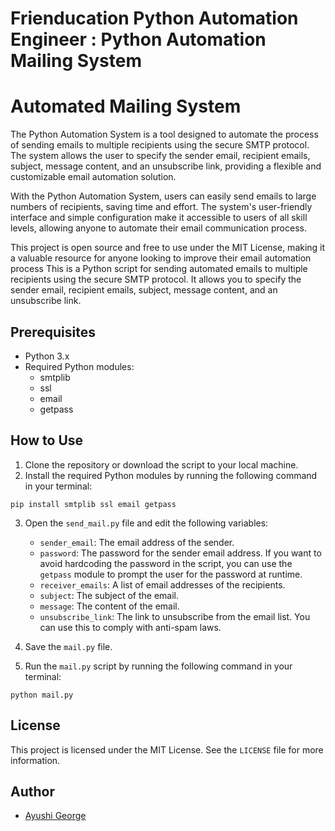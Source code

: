# Frienducation Python Automation Engineer : Python Automation Mailing System

# Automated Mailing System
The Python Automation System is a tool designed to automate the process of sending emails to multiple recipients using the secure SMTP protocol. The system allows the user to specify the sender email, recipient emails, subject, message content, and an unsubscribe link, providing a flexible and customizable email automation solution.

With the Python Automation System, users can easily send emails to large numbers of recipients, saving time and effort. The system's user-friendly interface and simple configuration make it accessible to users of all skill levels, allowing anyone to automate their email communication process.

This project is open source and free to use under the MIT License, making it a valuable resource for anyone looking to improve their email automation process
This is a Python script for sending automated emails to multiple recipients using the secure SMTP protocol. It allows you to specify the sender email, recipient emails, subject, message content, and an unsubscribe link.

## Prerequisites

- Python 3.x
- Required Python modules:
  - smtplib
  - ssl
  - email
  - getpass

## How to Use

1. Clone the repository or download the script to your local machine.
2. Install the required Python modules by running the following command in your terminal:

```
pip install smtplib ssl email getpass
```

3. Open the `send_mail.py` file and edit the following variables:

   - `sender_email`: The email address of the sender.
   - `password`: The password for the sender email address. If you want to avoid hardcoding the password in the script, you can use the `getpass` module to prompt the user for the password at runtime.
   - `receiver_emails`: A list of email addresses of the recipients.
   - `subject`: The subject of the email.
   - `message`: The content of the email.
   - `unsubscribe_link`: The link to unsubscribe from the email list. You can use this to comply with anti-spam laws.

4. Save the `mail.py` file.
5. Run the `mail.py` script by running the following command in your terminal:

```
python mail.py
```

## License

This project is licensed under the MIT License. See the `LICENSE` file for more information.

## Author

- [Ayushi George](https://github.com/ayushigeorge)
